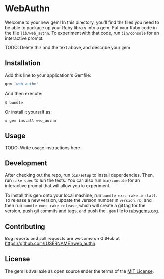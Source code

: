 # WebAuthn

Welcome to your new gem! In this directory, you'll find the files you need to be able to package up your Ruby library into a gem. Put your Ruby code in the file `lib/web_authn`. To experiment with that code, run `bin/console` for an interactive prompt.

TODO: Delete this and the text above, and describe your gem

## Installation

Add this line to your application's Gemfile:

```ruby
gem 'web_authn'
```

And then execute:

    $ bundle

Or install it yourself as:

    $ gem install web_authn

## Usage

TODO: Write usage instructions here

## Development

After checking out the repo, run `bin/setup` to install dependencies. Then, run `rake spec` to run the tests. You can also run `bin/console` for an interactive prompt that will allow you to experiment.

To install this gem onto your local machine, run `bundle exec rake install`. To release a new version, update the version number in `version.rb`, and then run `bundle exec rake release`, which will create a git tag for the version, push git commits and tags, and push the `.gem` file to [rubygems.org](https://rubygems.org).

## Contributing

Bug reports and pull requests are welcome on GitHub at https://github.com/[USERNAME]/web_authn.

## License

The gem is available as open source under the terms of the [MIT License](https://opensource.org/licenses/MIT).
